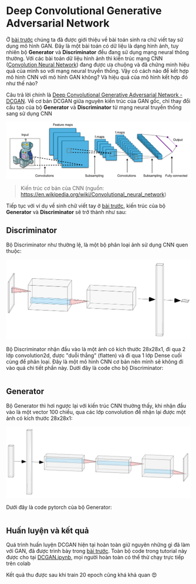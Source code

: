 # Deep Convolutional Generative Adversarial Network

Ở [bài trước]() chúng ta đã được giới thiệu về bài toán sinh ra chữ viết tay sử dụng mô hình GAN. Đây là một bài toán có dữ liệu là dạng hình ảnh, tuy nhiên bộ **Generator** và **Discriminator** đều đang sử dụng mạng neural thông thường. Với các bài toán dữ liệu hình ảnh thì kiến trúc mạng CNN ([Convolution Neural Network](https://en.wikipedia.org/wiki/Convolutional_neural_network)) đang được ưa chuộng và đã chứng minh hiệu quả của mình so với mạng neural truyền thống. Vậy có cách nào để kết hợp mô hình CNN với mô hình GAN không? Và hiệu quả của mô hình kết hợp đó như thế nào?

Câu trả lời chính là [Deep Convolutional Generative Adversarial Network - DCGAN](https://arxiv.org/abs/1511.06434). Về cơ bản DCGAN giữa nguyên kiến trúc của GAN gốc, chỉ thay đổi cấu tạo của bộ **Generator** và **Discriminator** từ mạng neural truyền thống sang sử dụng CNN

![cnn](images/cnn.png)

> Kiến trúc cơ bản của CNN (nguồn: https://en.wikipedia.org/wiki/Convolutional_neural_network)

Tiếp tục với ví dụ về sinh chữ viết tay ở [bài trước](), kiến trúc của bộ **Generator** và **Discriminator** sẽ trở thành như sau:

## Discriminator

Bộ Discriminator như thường lệ, là một bộ phân loại ảnh sử dụng CNN quen thuộc:

![discriminator](images/discriminator.png)

Bộ Discriminator nhận đầu vào là một ảnh có kích thước 28x28x1, đi qua 2 lớp convolution2d, được "duỗi thẳng" (flatten) và đi qua 1 lớp Dense cuối cùng để phân loại. Đây là một mô hình CNN cơ bản nên mình sẽ không đi vào quá chi tiết phần này. Dưới đây là code cho bộ Discriminator:

```python

```

## Generator

Bộ Generator thì hơi ngược lại với kiến trúc CNN thường thấy, khi nhận đầu vào là một vector 100 chiều, qua các lớp convolution để nhận lại được một ảnh có kích thước 28x28x1:

![Generator](images/generator.png)

Dưới đây là code pytorch của bộ Generator:

```python

```

## Huấn luyện và kết quả

Quá trình huấn luyện DCGAN hiện tại hoàn toàn giữ nguyên những gì đã làm với GAN, đã được trình bày trong [bài trước](). Toàn bộ code trong tutorial này được cho tại [DCGAN.ipynb](DCGAN.ipynb), mọi người hoàn toàn có thể thử chạy trực tiếp trên colab

Kết quả thu được sau khi train 20 epoch cũng khá khả quan :heart_eyes:
